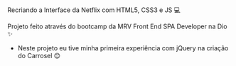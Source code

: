 Recriando a Interface da Netflix com HTML5, CSS3 e JS :computer:

Projeto feito através do bootcamp da MRV Front End SPA Developer na Dio :sparkles:

 - Neste projeto eu tive minha primeira experiência com jQuery na criação do Carrosel :blush:
